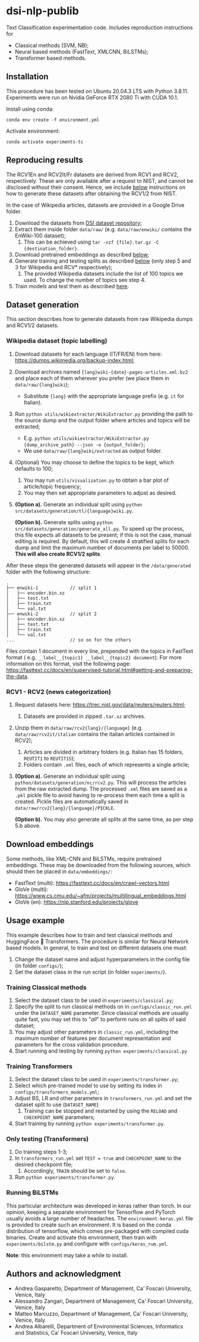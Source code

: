 # dsi-nlp-publib

Text Classification experimentation code. Includes reproduction instructions for
- Classical methods (SVM, NB);
- Neural based methods (FastText, XMLCNN, BiLSTMs);
- Transformer based methods.

## Installation

This procedure has been tested on Ubuntu 20.04.3 LTS with Python 3.8.11. Experiments were run on Nvidia GeForce RTX 2080
Ti with CUDA 10.1.

Install using conda:

```
conda env create -f environment.yml
```

Activate environment:

```
conda activate experiments-tc
```

## Reproducing results

The RCV1En and RCV2It/Fr datasets are derived from RCV1 and RCV2, respectively. These are only available after a request
to NIST, and cannot be disclosed without their consent. Hence, we include [below](#rcv1---rcv2-news-categorization)
instructions on how to generate these datasets after obtaining the RCV1/2 from NIST.

In the case of Wikipedia articles, datasets are provided in a Google Drive folder.

1. Download the datasets
   from [DSI dataset repository](https://drive.google.com/drive/folders/1SHkQ4ayMMOuXRxDi24BOIKPmDj-qIzKs?usp=sharing);
2. Extract them inside folder `data/raw/` (e.g. `data/raw/enwiki/` contains the EnWiki-100 dataset);
    1. This can be achieved using `tar -xzf {file}.tar.gz -C {destination_folder}`.
3. Download pretrained embeddings as described [below](#download-embeddings);
4. Generate training and testing splits as described [below](#dataset-generation) (only step 5 and 3 for Wikipedia and
   RCV* respectively);
    1. The provided Wikipedia datasets include the list of 100 topics we used. To change the number of topics see step 4. 
5. Train models and test them as described [here](#usage-example).

## Dataset generation

This section describes how to generate datasets from raw Wikipedia dumps and RCV1/2 datasets.

### Wikipedia dataset (topic labelling)

1. Download datasets for each language (IT/FR/EN) from here: https://dumps.wikimedia.org/backup-index.html;
2. Download archives named `{lang}wiki-{date}-pages-articles.xml.bz2` and place each of them wherever you prefer (we
   place them in `data/raw/{lang}wiki`);
    - Substitute `{lang}` with the appropriate language prefix (e.g. `it` for Italian).
3. Run `python utils/wikiextractor/WikiExtractor.py` providing the path to the source dump and the output folder where
   articles and topics will be extracted;
    - E.g. `python utils/wikiextractor/WikiExtractor.py {dump_archive_path} --json -o {output_folder}`;
    - We use `data/raw/{lang}wiki/extracted` as output folder.
4. (Optional) You may choose to define the topics to be kept, which defaults to 100;
   1. You may run `utils/visualization.py` to obtain a bar plot of article/topic frequency;
   2. You may then set appropriate parameters to adjust as desired.
5. 
   **(Option a).** Generate an individual split using `python src/datasets/generation/tl/{language}wiki.py`.

   **(Option b).**  Generate splits using `python src/datasets/generation/generate_all.py`. To speed up the 
   process, this file expects all datasets to be present; if this is not the case, manual editing is required. 
   By default, this will create 4 stratified splits for each dump and limit the maximum number of
   documents per label to 50000. **This will also create RCV1/2 splits**.

After these steps the generated datasets will appear in the `/data/generated` folder with the following structure:

```
.
├── enwiki-1            // split 1
│   ├── encoder.bin.xz
│   ├── test.txt
│   ├── train.txt
│   └── val.txt
├── enwiki-2            // split 2
│   ├── encoder.bin.xz
│   ├── test.txt
│   ├── train.txt
│   └── val.txt
...                     // so on for the others
```

Files contain 1 document in every line, prepended with the topics in FastText format (
e.g. `__label__{topic1} __label__{topic2} document`). For more information on this format, 
visit the following page: https://fasttext.cc/docs/en/supervised-tutorial.html#getting-and-preparing-the-data.

### RCV1 - RCV2 (news categorization)

1. Request datasets here: https://trec.nist.gov/data/reuters/reuters.html;
   1. Datasets are provided in zipped `.tar.xz` archives.
2. Unzip them in `data/raw/rcv2{lang}/{language}` (e.g. `data/raw/rcv2it/italian` contains the italian articles
   contained in RCV2);
   1. Articles are divided in arbitrary folders (e.g. Italian has 15 folders, `REUTIT1` to `REUTIT15`);
   2. Folders contain `.xml` files, each of which represents a single article;
3. **(Option a).** Generate an individual split using `python/datasets/generation/nc/rcv2.py`.
   This will process the articles from the raw extracted dump. The processed `.xml` 
   files are saved as a `.pkl` pickle file to avoid having to re-process them each time a split is created. 
   Pickle files are automatically saved in `data/raw/rcv2{lang}/{language}/PICKLE`.
   
   **(Option b).** You may also generate all splits at the same time, as per step 5.b above.
## Download embeddings

Some methods, like XML-CNN and BiLSTMs, require pretrained embeddings. These may be downloaded 
from the following sources, which should then be placed in `data/embeddings/`:

- FastText (multi): https://fasttext.cc/docs/en/crawl-vectors.html
- GloVe (multi): https://www.cs.cmu.edu/~afm/projects/multilingual_embeddings.html
- GloVe (en): https://nlp.stanford.edu/projects/glove

## Usage example

This example describes how to train and test classical methods and 
HuggingFace :hugs: Transformers. The procedure is similar for Neural Network based models. 
In general, to train and test on different datasets one must:

1. Change the dataset name and adjust hyperparameters in the config file (in folder `configs/`);
2. Set the dataset class in the run script (in folder `experiments/`).

### Training Classical methods

1. Select the dataset class to be used in `experiments/classical.py`;
2. Specify the split to run classical methods on in `configs/classic_run.yml` under the 
   `DATASET_NAME` parameter. Since classical methods are usually quite fast, you may set 
   this to "_all_" to perform runs on all splits of said dataset;
3. You may adjust other parameters in `classic_run.yml`, including the maximum number of features
   per document representation and parameters for the cross validation procedure.
4. Start running and testing by running `python experiments/classical.py`

### Training Transformers

1. Select the dataset class to be used in `experiments/transformer.py`;
2. Select which pre-trained model to use by setting its index in `configs/transformers_models.yml`;
3. Adjust BS, LR and other parameters in `transformers_run.yml` and set the dataset split to use (`DATASET_NAME`)
    1. Training can be stopped and restarted by using the `RELOAD` and `CHECKPOINT_NAME` parameters;
4. Start training by running `python experiments/transformer.py`.

### Only testing (Transformers)

1. Do training steps 1-3;
2. In `transformers_run.yml` set `TEST = true` and `CHECKPOINT_NAME` to the desired checkpoint file;
   1. Accordingly, `TRAIN` should be set to `false`.
3. Run `python experiments/transformer.py`.

### Running BiLSTMs

This particular architecture was developed in keras rather than torch. In our opinion, keeping a separate
environment for Tensorflow and PyTorch usually avoids a large number of headaches.
The `environment-keras.yml` file is provided to create such an environment. It is based on the conda
distribution of tensorflow, which comes pre-packaged with compiled cuda binaries. 
Create and activate this environment, then train with `experiments/bilstm.py` and configure with `configs/keras_rum.yml`.

**Note**: this environment may take a while to install.

## Authors and acknowledgment

- Andrea Gasparetto, Department of Management, Ca' Foscari University, Venice, Italy
- Alessandro Zangari, Department of Management, Ca' Foscari University, Venice, Italy
- Matteo Marcuzzo, Department of Management, Ca' Foscari University, Venice, Italy
- Andrea Albarelli, Department of Environmental Sciences, Informatics and Statistics, Ca' Foscari University, Venice,
  Italy
